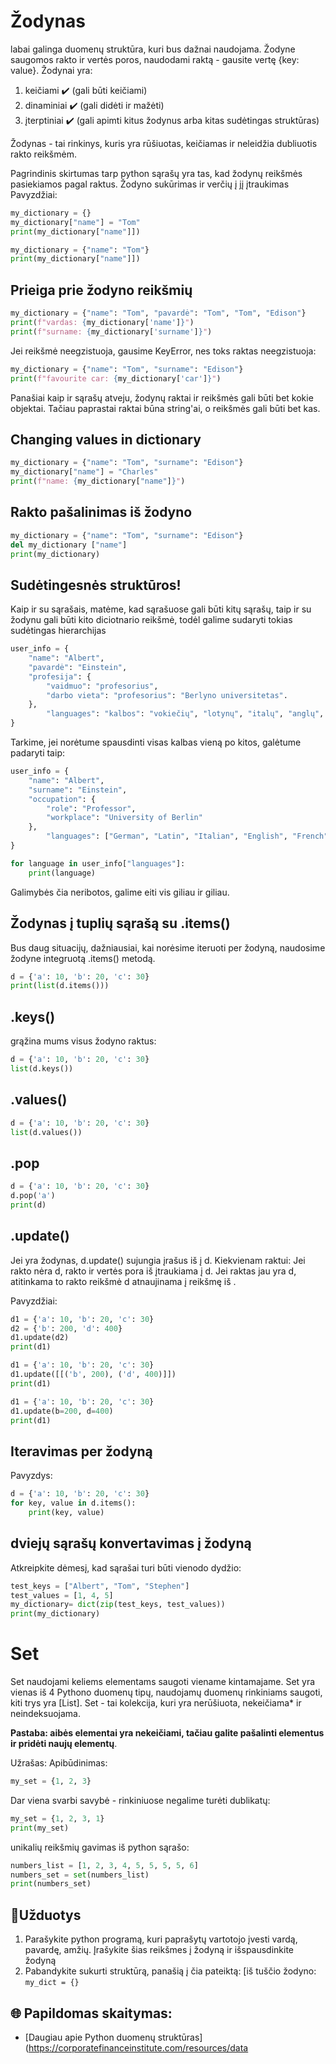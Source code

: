 # Žodynas

labai galinga duomenų struktūra, kuri bus dažnai naudojama. Žodyne saugomos rakto ir vertės poros, naudodami raktą - gausite vertę {key: value}.
Žodynai yra: 

1. keičiami ✔️ (gali būti keičiami)
1. dinaminiai ✔️ (gali didėti ir mažėti)
1. įterptiniai ✔️ (gali apimti kitus žodynus arba kitas sudėtingas struktūras)

Žodynas - tai rinkinys, kuris yra rūšiuotas, keičiamas ir neleidžia dubliuotis rakto reikšmėm.

Pagrindinis skirtumas tarp python sąrašų yra tas, kad žodynų reikšmės pasiekiamos pagal raktus.
Žodyno sukūrimas ir verčių į jį įtraukimas
Pavyzdžiai:

```python
my_dictionary = {}
my_dictionary["name"] = "Tom"
print(my_dictionary["name"]])
```

```python
my_dictionary = {"name": "Tom"}
print(my_dictionary["name"]])
```

## Prieiga prie žodyno reikšmių

```python
my_dictionary = {"name": "Tom", "pavardė": "Tom", "Tom", "Edison"}
print(f"vardas: {my_dictionary['name']}")
print(f"surname: {my_dictionary['surname']}")
```

Jei reikšmė neegzistuoja, gausime KeyError, nes toks raktas neegzistuoja:
```python
my_dictionary = {"name": "Tom", "surname": "Edison"}
print(f"favourite car: {my_dictionary['car']}")
```

Panašiai kaip ir sąrašų atveju, žodynų raktai ir reikšmės gali būti bet kokie objektai. Tačiau paprastai raktai būna string'ai, o reikšmės gali būti bet kas.

## Changing values in dictionary

```python
my_dictionary = {"name": "Tom", "surname": "Edison"}
my_dictionary["name"] = "Charles"
print(f"name: {my_dictionary["name"]}")
```

## Rakto pašalinimas iš žodyno

```python
my_dictionary = {"name": "Tom", "surname": "Edison"}
del my_dictionary ["name"]
print(my_dictionary)
```


## Sudėtingesnės struktūros!

Kaip ir su sąrašais, matėme, kad sąrašuose gali būti kitų sąrašų, taip ir su žodynu gali būti kito diciotnario reikšmė, todėl galime sudaryti tokias sudėtingas hierarchijas
```python
user_info = {
	"name": "Albert",
	"pavardė": "Einstein",
	"profesija": {
		"vaidmuo": "profesorius",
		"darbo vieta": "profesorius": "Berlyno universitetas".
	},
        "languages": "kalbos": "vokiečių", "lotynų", "italų", "anglų", "prancūzų"]: ["vokiečių", "lotynų", "italų", "anglų", "prancūzų"]
}
```

Tarkime, jei norėtume spausdinti visas kalbas vieną po kitos, galėtume padaryti taip:
```python
user_info = {
	"name": "Albert",
	"surname": "Einstein",
	"occupation": {
		"role": "Professor",
		"workplace": "University of Berlin"
	},
        "languages": ["German", "Latin", "Italian", "English", "French"]
}

for language in user_info["languages"]:
    print(language)
```
Galimybės čia neribotos, galime eiti vis giliau ir giliau.


## Žodynas į tuplių sąrašą su .items()

Bus daug situacijų, dažniausiai, kai norėsime iteruoti per žodyną, naudosime žodyne integruotą .items() metodą.

```python
d = {'a': 10, 'b': 20, 'c': 30}
print(list(d.items()))
```

## .keys()

grąžina mums visus žodyno raktus:

```python
d = {'a': 10, 'b': 20, 'c': 30}
list(d.keys())
```

## .values()
```python
d = {'a': 10, 'b': 20, 'c': 30}
list(d.values())
```

## .pop

```python
d = {'a': 10, 'b': 20, 'c': 30}
d.pop('a')
print(d)
```

## .update(<obj>)

Jei <obj> yra žodynas, d.update(<obj>) sujungia įrašus iš <obj> į d. Kiekvienam <obj> raktui:
Jei rakto nėra d, rakto ir vertės pora iš <obj> įtraukiama į d.
Jei raktas jau yra d, atitinkama to rakto reikšmė d atnaujinama į reikšmę iš <obj>.

Pavyzdžiai:

```python
d1 = {'a': 10, 'b': 20, 'c': 30}
d2 = {'b': 200, 'd': 400}
d1.update(d2)
print(d1)
```

```python
d1 = {'a': 10, 'b': 20, 'c': 30}
d1.update([[('b', 200), ('d', 400)]])
print(d1)
```

```python
d1 = {'a': 10, 'b': 20, 'c': 30}
d1.update(b=200, d=400)
print(d1)
```

## Iteravimas per žodyną

Pavyzdys:
```python
d = {'a': 10, 'b': 20, 'c': 30}
for key, value in d.items():
    print(key, value)
```

## dviejų sąrašų konvertavimas į žodyną

Atkreipkite dėmesį, kad sąrašai turi būti vienodo dydžio:
```python
test_keys = ["Albert", "Tom", "Stephen"]
test_values = [1, 4, 5]
my_dictionary= dict(zip(test_keys, test_values))
print(my_dictionary)
```

# Set

Set naudojami keliems elementams saugoti viename kintamajame.
Set yra vienas iš 4 Pythono duomenų tipų, naudojamų duomenų rinkiniams saugoti, kiti trys yra [List].
Set - tai kolekcija, kuri yra nerūšiuota, nekeičiama* ir neindeksuojama.

**Pastaba: aibės elementai yra nekeičiami, tačiau galite pašalinti elementus ir pridėti naujų elementų**.

Užrašas:
Apibūdinimas: 
```python
my_set = {1, 2, 3}
```


Dar viena svarbi savybė - rinkiniuose negalime turėti dublikatų:

```python
my_set = {1, 2, 3, 1}
print(my_set)
```

unikalių reikšmių gavimas iš python sąrašo:
```python
numbers_list = [1, 2, 3, 4, 5, 5, 5, 5, 6]
numbers_set = set(numbers_list)
print(numbers_set)
```

## 🧠Užduotys

1. Parašykite python programą, kuri paprašytų vartotojo įvesti vardą, pavardę, amžių. Įrašykite šias reikšmes į žodyną ir išspausdinkite žodyną
1. Pabandykite sukurti struktūrą, panašią į čia pateiktą: [iš tuščio žodyno: `my_dict = {}`


## 🌐 Papildomas skaitymas:
* [Daugiau apie Python duomenų struktūras](https://corporatefinanceinstitute.com/resources/data